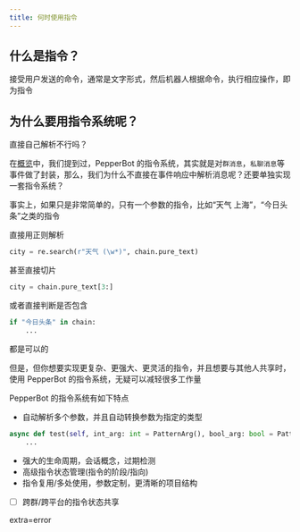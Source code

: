 ```yaml
---
title: 何时使用指令
---
```


## 什么是指令？

接受用户发送的命令，通常是文字形式，然后机器人根据命令，执行相应操作，即为指令

## 为什么要用指令系统呢？

直接自己解析不行吗？

在[概览](../overview/instruction.md)中，我们提到过，PepperBot 的指令系统，其实就是对`群消息`，`私聊消息`等事件做了封装，那么，我们为什么不直接在事件响应中解析消息呢？还要单独实现一套指令系统？

事实上，如果只是非常简单的，只有一个参数的指令，比如“天气 上海”，“今日头条”之类的指令

直接用正则解析

```py
city = re.search(r"天气 (\w*)", chain.pure_text)
```

甚至直接切片

```py
city = chain.pure_text[3:]
```

或者直接判断是否包含

```py
if "今日头条" in chain:
    ...
```

都是可以的

但是，但你想要实现更复杂、更强大、更灵活的指令，并且想要与其他人共享时，使用 PepperBot 的指令系统，无疑可以减轻很多工作量

PepperBot 的指令系统有如下特点

- 自动解析多个参数，并且自动转换参数为指定的类型

```py
async def test(self, int_arg: int = PatternArg(), bool_arg: bool = PatternArg()):
    ...
```

- 强大的生命周期，会话概念，过期检测
- 高级指令状态管理(指令的阶段/指向)
- 指令复用/多处使用，参数定制，更清晰的项目结构
- [ ] 跨群/跨平台的指令状态共享

extra=error
